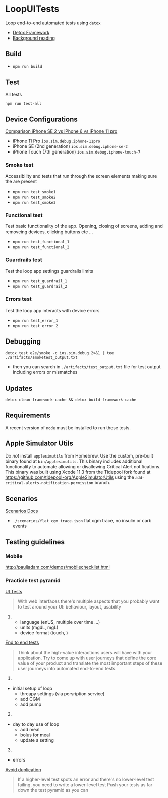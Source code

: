 # LoopUITests
Loop end-to-end automated tests using `detox`

 - [Detox Framework](https://github.com/wix/Detox)
 - [Background reading](https://hackernoon.com/detox-gray-box-end-to-end-testing-framework-for-mobile-apps-196ccd9564ce)


## Build
- `npm run build`

## Test

All tests

`npm run test-all`

## Device Configurations

[Comparison iPhone SE 2 vs iPhone 6 vs iPhone 11 pro](https://www.apple.com/iphone/compare/?device1=iphone6&device2=iphoneSE2ndgen&device3=iphone12)

- iPhone 11 Pro `ios.sim.debug.iphone-11pro`
- iPhone SE (2nd generation) `ios.sim.debug.iphone-se-2`
- iPhone Touch (7th generation) `ios.sim.debug.iphone-touch-7`

### Smoke test
Accessibility and tests that run through the screen elements making sure the are present

- `npm run test_smoke1`
- `npm run test_smoke2`
- `npm run test_smoke3`

### Functional test
Test basic functionality of the app. Opening, closing of screens, adding and removeing devices, clicking buttons etc ...

- `npm run test_functional_1`
- `npm run test_functional_2`

### Guardrails test
Test the loop app settings guardrails limits

- `npm run test_guardrail_1`
- `npm run test_guardrail_2`

### Errors test
Test the loop app interacts with device errors

- `npm run test_error_1`
- `npm run test_error_2`

## Debugging

`detox test e2e/smoke -c ios.sim.debug 2>&1 | tee ./artifacts/smoketest_output.txt`

 - then you can search in `./artifacts/test_output.txt` file for test output including errors or mismatches

## Updates
`detox clean-framework-cache && detox build-framework-cache`

## Requirements

A recent version of `node` must be installed to run these tests.

## Apple Simulator Utils

Do *not* install `applesimutils` from Homebrew. Use the custom, pre-built binary found at `bin/applesimutils`. This binary includes additional functionality to automate allowing or disallowing Critical Alert notifications. This binary was built using Xcode 11.3 from the Tidepool fork found at https://github.com/tidepool-org/AppleSimulatorUtils using the `add-critical-alerts-notification-permission` branch.


## Scenarios

[Scenarios Docs](https://github.com/LoopKit/Loop/blob/master/Documentation/Testing/Scenarios.md)

- `./scenarios/flat_cgm_trace.json` flat cgm trace, no insulin or carb events

## Testing guidelines


### Mobile

http://pauljadam.com/demos/mobilechecklist.html


### Practicle test pyramid

[UI Tests](https://martinfowler.com/articles/practical-test-pyramid.html#UiTests)

> With web interfaces there's multiple aspects that you probably want to test around your UI: behaviour, layout, usability

1)  - language (enUS, multiple over time ...)
    - units (mgdL, mgL)
    - device format (touch, )

[End to end tests](https://martinfowler.com/articles/practical-test-pyramid.html#End-to-endTests)

> Think about the high-value interactions users will have with your application. Try to come up with user journeys that define the core value of your product and translate the most important steps of these user journeys into automated end-to-end tests.

1)
- initial setup of loop
    - threapy settings (via persription service)
    - add CGM
    - add pump

2)
- day to day use of loop
    - add meal
    - bolus for meal
    - update a setting

3)
- errors

[Avoid duplication](https://martinfowler.com/articles/practical-test-pyramid.html#AvoidTestDuplication)

> If a higher-level test spots an error and there's no lower-level test failing, you need to write a lower-level test
> Push your tests as far down the test pyramid as you can

